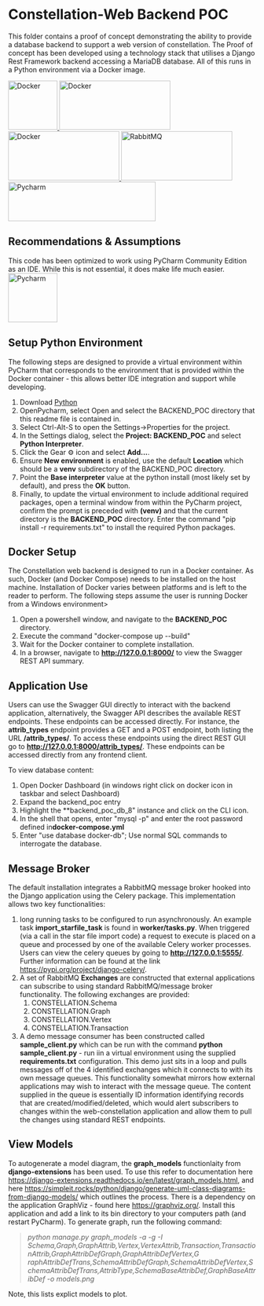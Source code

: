 # Constellation-Web Backend POC

This folder contains a proof of concept demonstrating the ability to provide a database backend to
support a web version of constellation. The Proof of concept has been developed using a technology
stack that utilises a Django Rest Framework backend accessing a MariaDB database. All of this runs
in a Python environment via a Docker image.

<a href="https://www.docker.com">
<img src="https://www.docker.com/sites/default/files/d8/Docker-R-Logo-08-2018-Monochomatic-RGB_Moby-x1.png" alt="Docker" width="100" height="100">
</a>
<a href="https://www.django-rest-framework.org/">
<img src="https://www.django-rest-framework.org/img/logo.png" alt="Docker" width="226" height="100">
</a>
<a href="https://mariadb.org/">
<img src="https://mariadb.org/wp-content/themes/twentynineteen-child/icons/mariadb_org_rgb_h.svg" alt="Docker" width="226" height="100">
</a>
<a href="https://www.rabbitmq.com/">
<img src="https://www.rabbitmq.com/img/logo-rabbitmq.svg" alt="RabbitMQ" width="226" height="100">
</a>
<a href="https://www.python.org/downloads/release/python-382/">
<img src="https://www.python.org/static/img/python-logo.png" alt="Pycharm" width="300" height="80">
</a>

## Recommendations & Assumptions
This code has been optimized to work using PyCharm Community Edition as an IDE. While this is not
essential, it does make life much easier.
<a href="https://www.jetbrains.com/pycharm/download/#section=windows">
<img src="https://upload.wikimedia.org/wikipedia/commons/thumb/a/a1/PyCharm_Logo.svg/1200px-PyCharm_Logo.svg.png" alt="Pycharm" width="100" height="100">
</a>

## Setup Python Environment 
The following steps are designed to provide a virtual environment within PyCharm that corresponds to
the environment that is provided within the Docker container - this allows better IDE integration and
support while developing.
1. Download <a href="https://www.python.org/downloads/release/python-382/">Python</a>
2. OpenPycharm, select Open and select the BACKEND_POC directory that this readme file is contained in.
3. Select Ctrl-Alt-S to open the Settings->Properties for the project.
4. In the Settings dialog, select the **Project: BACKEND_POC** and select **Python Interpreter**.
5. Click the Gear :gear: icon and select **Add...**.
6. Ensure **New environment** is enabled, use the default **Location** which should be a **venv** 
subdirectory of the BACKEND_POC directory.
7. Point the **Base interpreter** value at the python install (most likely set by default), and press
the **OK** button.
8. Finally, to update the virtual environment to include additional required packages, open a terminal
window from within the PyCharm project, confirm the prompt is preceded with **(venv)** and that the
current directory is the **BACKEND_POC** directory. Enter the command  "pip install -r requirements.txt"
to install the required Python packages.

## Docker Setup
The Constellation web backend is designed to run in a Docker container. As such, Docker (and Docker
Compose) needs to be installed on the host machine. Installation of Docker varies between platforms and
is left to the reader to perform.
The following steps assume the user is running Docker from a Windows environment>
1. Open a powershell window, and navigate to the **BACKEND_POC** directory.
2. Execute the command "docker-compose up --build"
3. Wait for the Docker container to complete installation.
4. In a browser, navigate to **http://127.0.0.1:8000/** to view the Swagger REST API summary.

## Application Use
Users can  use the Swagger GUI directly to interact with the backend application, alternatively, the
Swagger API describes the available REST endpoints. These endpoints can be accessed directly. For
instance, the **attrib_types** endpoint provides a GET and a POST endpoint, both listing the URL
**/attrib_types/**. To access these endpoints using the direct REST GUI go to
**http://127.0.0.1:8000/attrib_types/**. These endpoints can be accessed directly from any frontend
client.

To view database content:
1. Open Docker Dashboard (in windows right click on docker icon in taskbar and select Dashboard)
2. Expand the backend_poc entry
3. Highlight the **backend_poc_db_8" instance and click on the CLI icon.
4. In the shell that opens, enter "mysql -p" and enter the root password defined in**docker-compose.yml**
5. Enter "use database docker-db";
Use normal SQL commands to interrogate the database.

## Message Broker
The default installation integrates a RabbitMQ message broker hooked into the Django application
using the Celery package. This implementation allows two key functionalities:
1. long running tasks to be configured to run asynchronously. An example task **import_starfile_task**
is found in **worker/tasks.py**. When triggered (via a call in the star file import code) a request to
execute is placed on a queue and processed by one of the available Celery worker processes. Users can
view the celery queues by going to **http://127.0.0.1:5555/**. Further information can be found at the
link https://pypi.org/project/django-celery/.
2. A set of RabbitMQ **Exchanges** are constructed that external applications can subscribe to using
standard RabbitMQ/message broker functionality. The following exchanges are provided:
    1. CONSTELLATION.Schema
    2. CONSTELLATION.Graph
    3. CONSTELLATION.Vertex
    4. CONSTELLATION.Transaction
3. A demo message consumer has been constructed called **sample_client.py** which can be run with the
command **python sample_client.py** - run iin a virtual environment using the supplied **requirements.txt**
configuration. This demo just sits in a loop and pulls messages off of the 4 identified exchanges which
it connects to with its own message queues. This functionality somewhat mirrors how external applications
may wish to interact with the message queue. The content supplied in the queue is essentially ID information
identifying records that are created/modified/deleted, which would alert subscribers to changes within
the web-constellation application and allow them to pull the changes using standard REST endpoints.
 

## View Models
To autogenerate a model diagram, the **graph_models** functionlaity from **django-extensions**
has been used. To use this refer to documentation here 
https://django-extensions.readthedocs.io/en/latest/graph_models.html, and here
https://simpleit.rocks/python/django/generate-uml-class-diagrams-from-django-models/
which outlines the process.
There is a dependency on the application GraphViz - found here https://graphviz.org/. Install this
application and add a link to its bin directory to your computers path (and restart PyCharm).
To generate graph, run the following command:
><em>python manage.py graph_models -a -g -I Schema,Graph,GraphAttrib,Vertex,VertexAttrib,Transaction,TransactionAttrib,GraphAttribDefGraph,GraphAttribDefVertex,G
raphAttribDefTrans,SchemaAttribDefGraph,SchemaAttribDefVertex,SchemaAttribDefTrans,AttribType,SchemaBaseAttribDef,GraphBaseAttribDef -o models.png</em>

Note, this lists explict models to plot.


